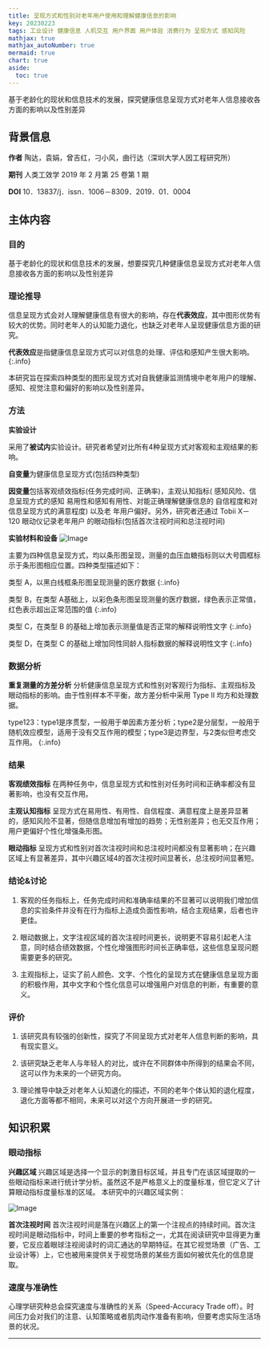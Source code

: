 ```yaml
---
title: 呈现方式和性别对老年用户使用和理解健康信息的影响
key: 20230223
tags: 工业设计 健康信息 人机交互 用户界面 用户体验 消费行为 呈现方式 感知风险
mathjax: true
mathjax_autoNumber: true
mermaid: true
chart: true
aside:
  toc: true
---
```


基于老龄化的现状和信息技术的发展，探究健康信息呈现方式对老年人信息接收各方面的影响以及性别差异

<!--more-->

## 背景信息
**作者** 陶达，袁娟，曾吉红，刁小风，曲行达（深圳大学人因工程研究所）

**期刊** 人类工效学 2019 年 2 月第 25 卷第 1 期

**DOI**  10．13837/j．issn．1006－8309．2019．01．0004

## 主体内容

### 目的
基于老龄化的现状和信息技术的发展，想要探究几种健康信息呈现方式对老年人信息接收各方面的影响以及性别差异

### 理论推导
信息呈现方式会对人理解健康信息有很大的影响，存在**代表效应**，其中图形优势有较大的优势。同时老年人的认知能力退化，也缺乏对老年人呈现健康信息方面的研究。

**代表效应**是指健康信息呈现方式可以对信息的处理、评估和感知产生很大影响。
{:.info}

本研究旨在探索四种类型的图形呈现方式对自我健康监测情境中老年用户的理解、感知、视觉注意和偏好的影响以及性别差异。

### 方法
**实验设计** 

采用了**被试内**实验设计。研究者希望对比所有4种呈现方式对客观和主观结果的影响。

**自变量**为健康信息呈现方式(包括四种类型)

**因变量**包括客观绩效指标(任务完成时间、正确率)，主观认知指标( 感知风险、信息呈现方式的感知
易用性和感知有用性、对能正确理解健康信息的
自信程度和对信息呈现方式的满意程度) 以及老
年用户偏好。另外，研究者还通过 Tobii X－120 眼动仪记录老年用户
的眼动指标(包括首次注视时间和总注视时间)

**实验材料和设备** 
![Image](assets/images/type.png)

主要为四种信息呈现方式，均以条形图呈现，测量的血压血糖指标则以大号圆框标示于条形图相应位置。四种类型描述如下：


类型 A，以黑白线框条形图呈现测量的医疗数据
{:.info}

类型 B，在类型 A基础上，以彩色条形图呈现测量的医疗数据，绿色表示正常值，红色表示超出正常范围的值
{:.info}

类型 C，在类型 B 的基础上增加表示测量值是否正常的解释说明性文字
{:.info}

类型 D，在类型 C 的基础上增加同性同龄人指标数据的解释说明性文字
{:.info}

### 数据分析
**重复测量的方差分析** 分析健康信息呈现方式和性别对客观行为指标、主观指标及眼动指标的影响。由于性别样本不平衡，故方差分析中采用 Type II 均方和处理数据。

type123：type1是序贯型，一般用于单因素方差分析；type2是分层型，一般用于随机效应模型，适用于没有交互作用的模型；type3是边界型，与2类似但考虑交互作用。
{:.info}

### 结果
**客观绩效指标**
在两种任务中，信息呈现方式和性别对任务时间和正确率都没有显著影响，也没有交互作用。

**主观认知指标**
呈现方式在易用性、有用性、自信程度、满意程度上是差异显著的，感知风险不显著，但随信息增加有增加的趋势；无性别差异；也无交互作用；用户更偏好个性化增强条形图。

**眼动指标**
呈现方式和性别对首次注视时间和总注视时间都没有显著影响；在兴趣区域上有显著差异，其中兴趣区域4的首次注视时间显著长，总注视时间显著短。

### 结论&讨论
1. 客观的任务指标上，任务完成时间和准确率结果的不显著可以说明我们增加信息的实验条件并没有在行为指标上造成负面性影响，结合主观结果，后者也许更佳。

2. 眼动数据上，文字注视区域的首次注视时间更长，说明更不容易引起老人注意，同时结合绩效数据，个性化增强图形时间长正确率低，这些信息呈现问题需要更多的研究。

3. 主观指标上，证实了前人颜色、文字、个性化的呈现方式在健康信息呈现方面的积极作用，其中文字和个性化信息可以增强用户对信息的判断，有重要的意义。

### 评价
1. 该研究具有较强的创新性，探究了不同呈现方式对老年人信息判断的影响，具有现实意义。

2. 该研究缺乏老年人与年轻人的对比，或许在不同群体中所得到的结果会不同，这可以作为未来的一个研究方向。

3. 理论推导中缺乏对老年人认知退化的描述，不同的老年个体认知的退化程度，退化方面等都不相同，未来可以对这个方向开展进一步的研究。


## 知识积累

### 眼动指标
**兴趣区域**
兴趣区域是选择一个显示的刺激目标区域，并且专门在该区域提取的一些眼动指标来进行统计学分析。虽然这不是严格意义上的度量标准，但它定义了计算眼动指标度量标准的区域。
本研究中的兴趣区域实例：

![Image](assets/images/aoi.png)

**首次注视时间**
首次注视时间是落在兴趣区上的第一个注视点的持续时间。首次注视时间是眼动指标中，时间上重要的参考指标之一，尤其在阅读研究中显得更为重要，它反应着眼球注视阅读时的词汇通达的早期特征。在其它视觉场景（广告、工业设计等）上，它也被用来提供关于视觉场景的某些方面如何被优先化的信息提取。

### 速度与准确性
心理学研究种总会探究速度与准确性的关系（Speed-Accuracy Trade off）。时间压力会对我们的注意、认知策略或者肌肉动作准备有影响，但要考虑实际生活场景的状况。

---